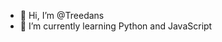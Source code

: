 - 👋 Hi, I’m @Treedans
- 🌱 I’m currently learning Python and JavaScript

<!---
Treedans/Treedans is a ✨ special ✨ repository because its `README.md` (this file) appears on your GitHub profile.
You can click the Preview link to take a look at your changes.
--->
